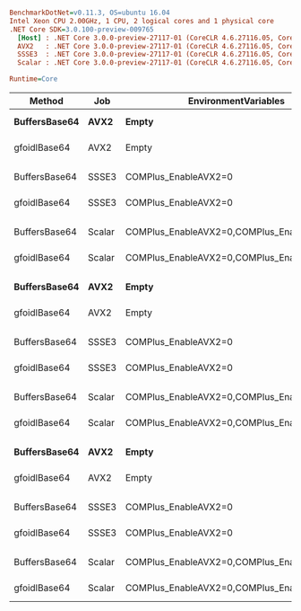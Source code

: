 ``` ini

BenchmarkDotNet=v0.11.3, OS=ubuntu 16.04
Intel Xeon CPU 2.00GHz, 1 CPU, 2 logical cores and 1 physical core
.NET Core SDK=3.0.100-preview-009765
  [Host] : .NET Core 3.0.0-preview-27117-01 (CoreCLR 4.6.27116.05, CoreFX 4.7.18.56608), 64bit RyuJIT
  AVX2   : .NET Core 3.0.0-preview-27117-01 (CoreCLR 4.6.27116.05, CoreFX 4.7.18.56608), 64bit RyuJIT
  SSSE3  : .NET Core 3.0.0-preview-27117-01 (CoreCLR 4.6.27116.05, CoreFX 4.7.18.56608), 64bit RyuJIT
  Scalar : .NET Core 3.0.0-preview-27117-01 (CoreCLR 4.6.27116.05, CoreFX 4.7.18.56608), 64bit RyuJIT

Runtime=Core  

```
|        Method |    Job |                       EnvironmentVariables | DataLen |        Mean |      Error |     StdDev |      Median | Ratio | RatioSD |
|-------------- |------- |------------------------------------------- |-------- |------------:|-----------:|-----------:|------------:|------:|--------:|
| **BuffersBase64** |   **AVX2** |                                      **Empty** |       **5** |    **32.49 ns** |  **0.6699 ns** |  **0.7714 ns** |    **32.77 ns** |  **1.00** |    **0.00** |
|  gfoidlBase64 |   AVX2 |                                      Empty |       5 |    21.45 ns |  0.0786 ns |  0.0735 ns |    21.46 ns |  0.66 |    0.01 |
|               |        |                                            |         |             |            |            |             |       |         |
| BuffersBase64 |  SSSE3 |                       COMPlus_EnableAVX2=0 |       5 |    32.60 ns |  0.7028 ns |  0.6902 ns |    32.81 ns |  1.00 |    0.00 |
|  gfoidlBase64 |  SSSE3 |                       COMPlus_EnableAVX2=0 |       5 |    16.68 ns |  1.1249 ns |  2.8014 ns |    15.09 ns |  0.66 |    0.03 |
|               |        |                                            |         |             |            |            |             |       |         |
| BuffersBase64 | Scalar | COMPlus_EnableAVX2=0,COMPlus_EnableSSSE3=0 |       5 |    31.06 ns |  0.6703 ns |  1.5669 ns |    31.84 ns |  1.00 |    0.00 |
|  gfoidlBase64 | Scalar | COMPlus_EnableAVX2=0,COMPlus_EnableSSSE3=0 |       5 |    20.27 ns |  0.0737 ns |  0.0616 ns |    20.29 ns |  0.66 |    0.04 |
|               |        |                                            |         |             |            |            |             |       |         |
| **BuffersBase64** |   **AVX2** |                                      **Empty** |      **16** |    **48.07 ns** |  **1.0006 ns** |  **2.3973 ns** |    **48.64 ns** |  **1.00** |    **0.00** |
|  gfoidlBase64 |   AVX2 |                                      Empty |      16 |    24.65 ns |  0.1185 ns |  0.1050 ns |    24.64 ns |  0.50 |    0.03 |
|               |        |                                            |         |             |            |            |             |       |         |
| BuffersBase64 |  SSSE3 |                       COMPlus_EnableAVX2=0 |      16 |    46.18 ns |  0.9636 ns |  2.1352 ns |    47.30 ns |  1.00 |    0.00 |
|  gfoidlBase64 |  SSSE3 |                       COMPlus_EnableAVX2=0 |      16 |    24.22 ns |  0.2351 ns |  0.2199 ns |    24.14 ns |  0.54 |    0.03 |
|               |        |                                            |         |             |            |            |             |       |         |
| BuffersBase64 | Scalar | COMPlus_EnableAVX2=0,COMPlus_EnableSSSE3=0 |      16 |    53.85 ns |  1.1210 ns |  2.6859 ns |    53.76 ns |  1.00 |    0.00 |
|  gfoidlBase64 | Scalar | COMPlus_EnableAVX2=0,COMPlus_EnableSSSE3=0 |      16 |    34.82 ns |  0.2725 ns |  0.2549 ns |    34.94 ns |  0.68 |    0.04 |
|               |        |                                            |         |             |            |            |             |       |         |
| **BuffersBase64** |   **AVX2** |                                      **Empty** |    **1000** | **1,423.59 ns** | **28.3039 ns** | **48.8228 ns** | **1,447.99 ns** |  **1.00** |    **0.00** |
|  gfoidlBase64 |   AVX2 |                                      Empty |    1000 |   116.03 ns |  1.5311 ns |  1.3573 ns |   115.93 ns |  0.08 |    0.00 |
|               |        |                                            |         |             |            |            |             |       |         |
| BuffersBase64 |  SSSE3 |                       COMPlus_EnableAVX2=0 |    1000 | 1,449.96 ns | 23.5019 ns | 21.9836 ns | 1,455.84 ns |  1.00 |    0.00 |
|  gfoidlBase64 |  SSSE3 |                       COMPlus_EnableAVX2=0 |    1000 |   183.04 ns |  0.9453 ns |  0.8842 ns |   183.07 ns |  0.13 |    0.00 |
|               |        |                                            |         |             |            |            |             |       |         |
| BuffersBase64 | Scalar | COMPlus_EnableAVX2=0,COMPlus_EnableSSSE3=0 |    1000 | 1,404.80 ns | 27.8234 ns | 56.8359 ns | 1,432.02 ns |  1.00 |    0.00 |
|  gfoidlBase64 | Scalar | COMPlus_EnableAVX2=0,COMPlus_EnableSSSE3=0 |    1000 | 1,219.77 ns |  7.7461 ns |  7.2457 ns | 1,218.80 ns |  0.88 |    0.05 |
